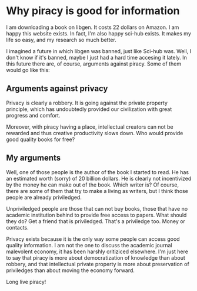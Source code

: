 
# Why piracy is good for information

I am downloading a book on libgen. It costs 22 dollars on Amazon. I am happy this website exists. In fact, I'm also happy sci-hub exists. It makes my life so easy, and my research so much better.

I imagined a future in which libgen was banned, just like Sci-hub was. Well, I don't know if it's banned, maybe I just had a hard time accesing it lately. In this future there are, of course, arguments against piracy. Some of them would go like this:

## Arguments against privacy

Privacy is clearly a robbery. It is going against the private property principle, which has undoubtedly provided our civilization with great progress and comfort. 

Moreover, with piracy having a place, intellectual creators can not be rewarded and thus creative productivity slows down. Who would provide good quality books for free?

## My arguments

Well, one of those people is the author of the book I started to read. He has an estimated worth (sorry) of 20 billion dollars. He is clearly not incentivized by the money he can make out of the book. Which writer is? Of course, there are some of them that try to make a living as writers, but I think those people are already priviledged.

Unpriviledged people are those that can not buy books, those that have no academic institution behind to provide free access to papers. What should they do? Get a friend that is priviledged. That's a priviledge too. Money or contacts.

Privacy exists because it is the only way some people can access good quality information. I am not the one to discuss the academic journal malevolent economy, it has been harshly critiziced elsewhere. I'm just here to say that piracy is more about democratization of knowledge than about robbery, and that intellectual private property is more about preservation of priviledges than about moving the economy forward.

Long live piracy!



